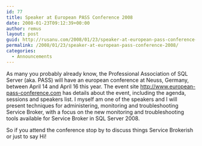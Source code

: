 ```yaml
---
id: 77
title: Speaker at European PASS Conference 2008
date: 2008-01-23T09:12:39+00:00
author: remus
layout: post
guid: http://rusanu.com/2008/01/23/speaker-at-european-pass-conference-2008/
permalink: /2008/01/23/speaker-at-european-pass-conference-2008/
categories:
  - Announcements
---
```

As many you probably already know, the Professional Association of SQL Server (aka. PASS) will have an european conference at Neuss, Germany, between April 14 and April 16 this year. The event site <http://www.european-pass-conference.com> has details about the event, including the agenda, sessions and speakers list. I myself am one of the speakers and I will present techniques for administering, monitoring and troubleshooting Service Broker, with a focus on the new monitoring and troubleshooting tools available for Service Broker in SQL Server 2008. 

So if you attend the conference stop by to discuss things Service Brokerish or just to say Hi!